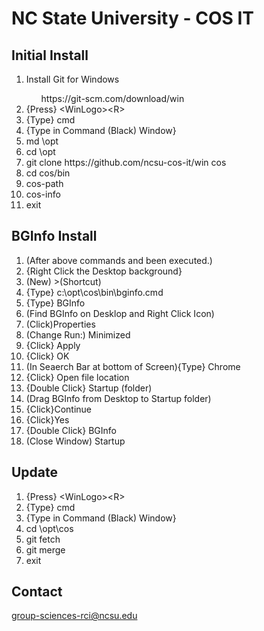 # NC State University - COS IT
## Initial Install
<ol>
 <li>Install Git for Windows </li>
 <ul>
    <li<a href="https://git-scm.com/download/win">https://git-scm.com/download/win</a></li>
 </ul>
 <li>{Press} &lt;WinLogo&gt;&lt;R&gt;</li>
 <li>{Type} cmd </li>
 <li>{Type in Command (Black) Window}
 <li>md \opt</li>
 <li>cd \opt</li>
 <li>git clone https://github.com/ncsu-cos-it/win cos</li>
 <li>cd cos/bin</li>
 <li>cos-path</li>
 <li>cos-info</li>
 <li>exit</li>
</ol>

## BGInfo Install
<ol>
   <li>(After above commands and been executed.)</li>
   <li>{Right Click the Desktop background}</li>
   <li>(New) &gt;(Shortcut)</li>
   <li>{Type} c:\opt\cos\bin\bginfo.cmd</li>
   <li>{Type} BGInfo</li>
   <li>(Find BGInfo on Desklop and Right Click Icon)</li>
   <li>(Click)Properties</li>
   <li>(Change Run:) Minimized</li>
   <li>{Click} Apply</li>
   <li>{Click} OK</li>
   <li>(In Seaerch Bar at bottom of Screen){Type} Chrome</li>
   <li>{Click} Open file location</li>
   <li>{Double Click} Startup (folder)</li>
   <li>(Drag BGInfo from Desktop to Startup folder)</li>
   <li>{Click}Continue</li>
   <li>{Click}Yes</li>
   <li>{Double Click} BGInfo</li>
   <li>(Close Window) Startup</li>
</ol>

## Update
<ol>
 <li>{Press} &lt;WinLogo&gt;&lt;R&gt;</li>
 <li>{Type} cmd </li>
 <li>{Type in Command (Black) Window}
 <li>cd \opt\cos</li>
 <li>git fetch</li>
 <li>git merge</li>
 <li>exit</li>
</ol>

## Contact
<a href="mailto:group-sciences-rci@ncsu.edu">group-sciences-rci@ncsu.edu</a><br>
